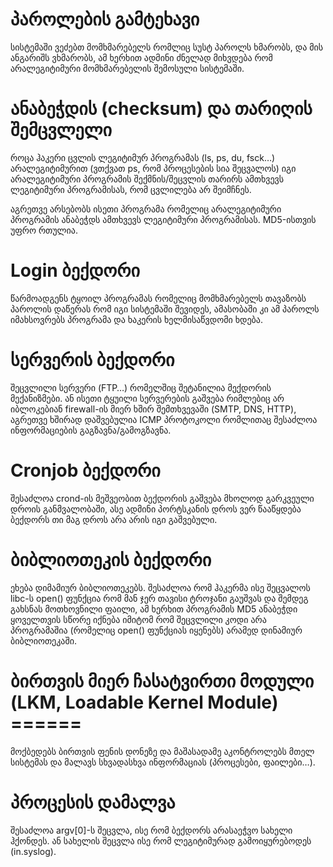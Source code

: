 # პაროლების გამტეხავი

სისტემაში ვეძებთ მომხმარებელს რომლიც სუსტ პაროლს ხმარობს, და მის ანგარიშს ვხმარობს, ამ ხერხით ადმინი ძნელად მიხვდება რომ არალეგიტიმური მომხმარებელის შემოსული სისტემაში.

# ანაბეჭდის (checksum) და თარიღის შემცვლელი

როცა ჰაკერი ცვლის ლეგიტიმურ პროგრამას (ls, ps, du, fsck…) არალეგიტიმურით (ვთქვათ ps, რომ პროცესების სია შეცვალოს) იგი არალეგიტიმური პროგრამის შექმნის/შეცვლის თარირს ამთხვევს ლეგიტიმური პროგრამისას, რომ ცვლილება არ შეიმჩნეს.

აგრეთვე არსებობს ისეთი პროგრამა რომელიც არალეგიტიმური პროგრამის ანაბეჭდს ამთხვევს ლეგიტიმური პროგრამისას.
MD5-ისთვის უფრო რთულია.

# Login ბექდორი

წარმოადგენს ტყოილ პროგრამას რომელიც მომხმარებელს თავაზობს პაროლის დაწერას რომ იგი სისტემაში შევიდეს, ამასობაში კი ამ პაროლს იმახსოვრებს პროგრამა და ხაკერის ხელმისაწვდომი ხდება.

# სერვერის ბექდორი

შეცვლილი სერვერი (FTP…) რომელშიც შეტანილია მექდორის მექანიზმები. ან ისეთი ტყუილი სერვერების გაშვება რიმლებიც არ იბლოკებიან firewall-ის მიერ ხშირ შემთხვევაში (SMTP, DNS, HTTP), აგრეთვე ხშირად დაშვებულია ICMP პროტოკოლი რომლითაც შესაძლოა ინფორმაციების გაგზავნა/გამოგზავნა.

# Cronjob ბექდორი

შესაძლოა crond-ის მეშვეობით ბექდორის გაშვება მხოლოდ გარკვეული დროის განმვალობაში, ასე ადმინი პორტსკანის დროს ვერ წააწყდება ბექდორს თი მაგ დროს არა არის იგი გაშვებული.

# ბიბლიოთეკის ბექდორი

ეხება დიმამიურ ბიბლიოთეკებს. შესაძლოა რომ ჰაკერმა ისე შეცვალოს libc-ს open() ფუნქცია რომ მან ჯერ თავისი ტროჯანი გაუშვას და შემდეგ გახსნას მოთხოვნილი ფაილი, ამ ხერხით პროგრამის MD5 ანაბეჭდი ყოველთვის სწორე იქნება იმიტომ რომ შეცვლილი კოდი არა პროგრამაშია (რომელიც open() ფუნქციას იყენებს) არამედ დინამიურ ბიბლიოთეკაში.

# ბირთვის მიერ ჩასატვირთი მოდული (LKM, Loadable Kernel Module) ======

მოქბედებს ბირთვის ფენის დონეზე და მაშასადამე აკონტროლებს მთელ სისტემას და მალავს სხვადასხვა ინფორმაციას (პროცესები, ფაილები…).

# პროცესის დამალვა

შესაძლოა argv[0]-ს შეცვლა, ისე რომ ბექდორს არასაეჭვო სახელი ჰქონდეს. ან სახელის შეცვლა ისე რომ ლეგიტიმურად გამოიყურებოდეს (in.syslog).

